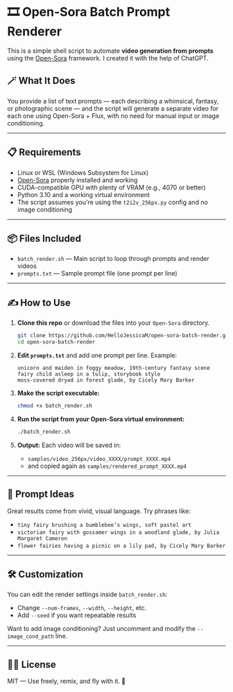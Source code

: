 # 🎞️ Open-Sora Batch Prompt Renderer

This is a simple shell script to automate **video generation from prompts** using the [Open-Sora](https://github.com/Open-Sora/Open-Sora) framework. I created it with the help of ChatGPT. 

## 🪄 What It Does

You provide a list of text prompts — each describing a whimsical, fantasy, or photographic scene — and the script will generate a separate video for each one using Open-Sora + Flux, with no need for manual input or image conditioning.

---

## 📋 Requirements

- Linux or WSL (Windows Subsystem for Linux)
- [Open-Sora](https://github.com/Open-Sora/Open-Sora) properly installed and working
- CUDA-compatible GPU with plenty of VRAM (e.g., 4070 or better)
- Python 3.10 and a working virtual environment
- The script assumes you're using the `t2i2v_256px.py` config and no image conditioning

---

## 📦 Files Included

- `batch_render.sh` — Main script to loop through prompts and render videos
- `prompts.txt` — Sample prompt file (one prompt per line)

---

## ✍️ How to Use

1. **Clone this repo** or download the files into your `Open-Sora` directory.

    ```bash
    git clone https://github.com/HelloJessicaM/open-sora-batch-render.git
    cd open-sora-batch-render
    ```

2. **Edit `prompts.txt`** and add one prompt per line. Example:
    ```
    unicorn and maiden in foggy meadow, 19th-century fantasy scene
    fairy child asleep in a tulip, storybook style
    moss-covered dryad in forest glade, by Cicely Mary Barker
    ```

3. **Make the script executable:**

    ```bash
    chmod +x batch_render.sh
    ```

4. **Run the script from your Open-Sora virtual environment:**

    ```bash
    ./batch_render.sh
    ```

5. **Output:** Each video will be saved in:
    - `samples/video_256px/video_XXXX/prompt_XXXX.mp4`
    - and copied again as `samples/rendered_prompt_XXXX.mp4`

---

## 🎨 Prompt Ideas

Great results come from vivid, visual language. Try phrases like:

- `tiny fairy brushing a bumblebee’s wings, soft pastel art`
- `victorian fairy with gossamer wings in a woodland glade, by Julia Margaret Cameron`
- `flower fairies having a picnic on a lily pad, by Cicely Mary Barker`

---

## 🛠️ Customization

You can edit the render settings inside `batch_render.sh`:
- Change `--num-frames`, `--width`, `--height`, etc.
- Add `--seed` if you want repeatable results

Want to add image conditioning? Just uncomment and modify the `--image_cond_path` line.

---

## 🧚‍♀️ License

MIT — Use freely, remix, and fly with it. 🌸
